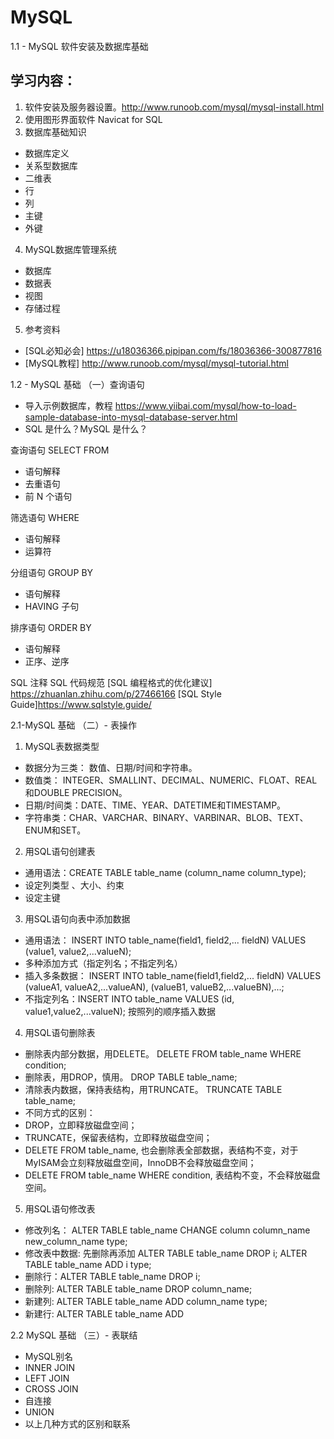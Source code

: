 # MySQL
1.1 - MySQL 软件安装及数据库基础
## 学习内容：
1. 软件安装及服务器设置。http://www.runoob.com/mysql/mysql-install.html
2. 使用图形界面软件 Navicat for SQL
3. 数据库基础知识
- 数据库定义
- 关系型数据库
- 二维表
- 行
- 列
- 主键
- 外键
4. MySQL数据库管理系统
- 数据库
- 数据表
- 视图
- 存储过程
5. 参考资料
- [SQL必知必会] https://u18036366.pipipan.com/fs/18036366-300877816
- [MySQL教程] http://www.runoob.com/mysql/mysql-tutorial.html


1.2 - MySQL 基础 （一）查询语句
- 导入示例数据库，教程 https://www.yiibai.com/mysql/how-to-load-sample-database-into-mysql-database-server.html
- SQL 是什么？MySQL 是什么？

查询语句 SELECT FROM 
- 语句解释
- 去重语句
- 前 N 个语句

筛选语句 WHERE 
- 语句解释
- 运算符

分组语句 GROUP BY
- 语句解释
-  HAVING 子句

排序语句 ORDER BY 
- 语句解释
- 正序、逆序

SQL 注释
SQL 代码规范
[SQL 编程格式的优化建议] https://zhuanlan.zhihu.com/p/27466166
[SQL Style Guide]https://www.sqlstyle.guide/


2.1-MySQL 基础 （二）- 表操作
1. MySQL表数据类型
- 数据分为三类： 数值、日期/时间和字符串。
- 数值类： INTEGER、SMALLINT、DECIMAL、NUMERIC、FLOAT、REAL和DOUBLE PRECISION。
- 日期/时间类：DATE、TIME、YEAR、DATETIME和TIMESTAMP。
- 字符串类：CHAR、VARCHAR、BINARY、VARBINAR、BLOB、TEXT、ENUM和SET。
2. 用SQL语句创建表
- 通用语法：CREATE TABLE table_name (column_name column_type);
-   设定列类型 、大小、约束
-   设定主键
3. 用SQL语句向表中添加数据
- 通用语法： INSERT INTO table_name(field1, field2,... fieldN) VALUES (value1, value2,...valueN);
-   多种添加方式（指定列名；不指定列名）
- 插入多条数据： INSERT INTO table_name(field1,field2,... fieldN) VALUES (valueA1, valueA2,...valueAN), (valueB1, valueB2,...valueBN),...;
- 不指定列名：INSERT INTO table_name VALUES (id, value1,value2,...valueN); 按照列的顺序插入数据
4. 用SQL语句删除表
-   删除表内部分数据，用DELETE。 DELETE FROM table_name WHERE condition;
-   删除表，用DROP，慎用。 DROP TABLE table_name;
-   清除表内数据，保持表结构，用TRUNCATE。 TRUNCATE TABLE table_name;
-   不同方式的区别： 
- DROP，立即释放磁盘空间； 
- TRUNCATE，保留表结构，立即释放磁盘空间；
- DELETE FROM table_name, 也会删除表全部数据，表结构不变，对于MyISAM会立刻释放磁盘空间，InnoDB不会释放磁盘空间； 
- DELETE FROM table_name WHERE condition, 表结构不变，不会释放磁盘空间。
5. 用SQL语句修改表
-   修改列名： ALTER TABLE table_name CHANGE column column_name new_column_name type;
-   修改表中数据: 先删除再添加 ALTER TABLE table_name DROP i; ALTER TABLE table_name ADD i type;
-   删除行：ALTER TABLE table_name DROP i;
-   删除列: ALTER TABLE table_name DROP column_name;
-   新建列: ALTER TABLE table_name ADD column_name type;
-   新建行: ALTER TABLE table_name ADD 

2.2 MySQL 基础 （三）- 表联结

- MySQL别名
- INNER JOIN
- LEFT JOIN
- CROSS JOIN
- 自连接
- UNION
- 以上几种方式的区别和联系
